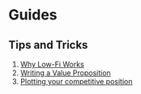 # Guides

## Tips and Tricks

1. [Why Low-Fi Works](Tips/WhyLoFiWorks.md)
1. [Writing a Value Proposition](Tips/ValuePropMethods.md)
1. [Plotting your competitive position](Tips/PlotCompetitivePosition.md)
